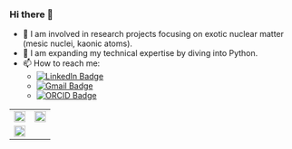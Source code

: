 ### Hi there 👋

- 🔭 I am involved in research projects focusing on exotic nuclear matter (mesic nuclei, kaonic atoms).
- 🌱 I am expanding my technical expertise by diving into Python.
- 📫 How to reach me:
    - [![LinkedIn Badge](https://img.shields.io/badge/Aleksander_Khreptak-blue?style=flat-square&logo=linkedin)](https://www.linkedin.com/in/aleksander-khreptak-8a28b0263)
    - [![Gmail Badge](https://img.shields.io/badge/contact_me-red?style=flat-square&logo=gmail)](mailto:alex.nuclearboy@gmail.com)
    - [![ORCID Badge](https://img.shields.io/badge/my_ORCID-green?style=flat-square&logo=orcid)](https://orcid.org/0000-0002-9482-9770)


<!--
**alex-nuclearboy/alex-nuclearboy** is a ✨ _special_ ✨ repository because its `README.md` (this file) appears on your GitHub profile.

Here are some ideas to get you started:

- 🔭 I’m currently working on ...
- 🌱 I’m currently learning ...
- 👯 I’m looking to collaborate on ...
- 🤔 I’m looking for help with ...
- 💬 Ask me about ...
- 📫 How to reach me: ...
- 😄 Pronouns: ...
- ⚡ Fun fact: ...
-->

|                                                |                                                |
|------------------------------------------------|------------------------------------------------|
| <img src="https://github-readme-stats.vercel.app/api?username=alex-nuclearboy&theme=tokyonight&show_icons=true&hide_border=false&count_private=true" width="100%"> | <img src="https://github-readme-streak-stats.herokuapp.com/?user=alex-nuclearboy&theme=tokyonight&hide_border=false" width="100%"> |
| <img src="https://github-readme-stats.vercel.app/api/top-langs/?username=alex-nuclearboy&theme=tokyonight&show_icons=true&hide_border=false&layout=compact" width="100%"> |                                                |
